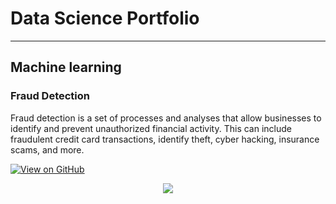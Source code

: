 # Data Science Portfolio
---
## Machine learning

### Fraud Detection

Fraud detection is a set of processes and analyses that allow businesses to identify and prevent unauthorized financial activity. This can include fraudulent credit card transactions, identify theft, cyber hacking, insurance scams, and more.
 
[![View on GitHub](https://img.shields.io/badge/GitHub-View_on_GitHub-blue?logo=GitHub)](https://github.com/aloknarayan23/fraud_detection)

<center><img src="images/fraud_detection.jpg"/></center>
